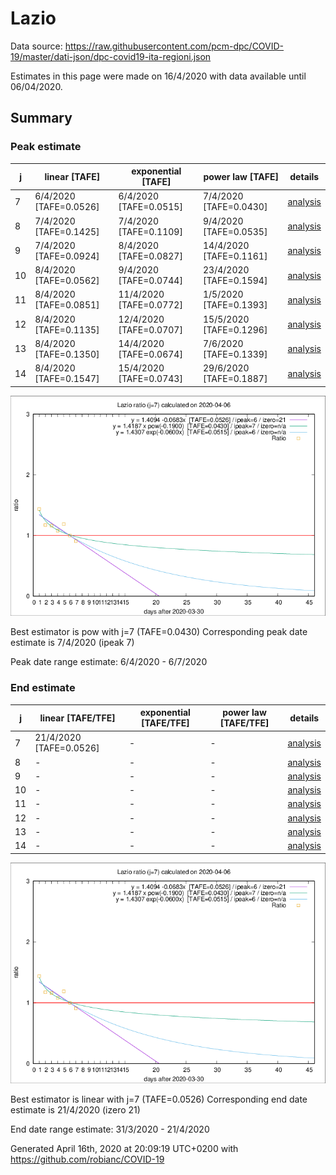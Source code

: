 # Lazio


Data source: https://raw.githubusercontent.com/pcm-dpc/COVID-19/master/dati-json/dpc-covid19-ita-regioni.json

Estimates in this page were made on 16/4/2020 with data available until 06/04/2020.


## Summary 

### Peak estimate 
|j|linear [TAFE]|exponential [TAFE]|power law [TAFE]|details|
|---|----|-----------|---------|-------|
|7|6/4/2020 [TAFE=0.0526]|6/4/2020 [TAFE=0.0515]|7/4/2020 [TAFE=0.0430]|[analysis](COVID-19_lazio_j7_2020-04-06.md)|
|8|7/4/2020 [TAFE=0.1425]|7/4/2020 [TAFE=0.1109]|9/4/2020 [TAFE=0.0535]|[analysis](COVID-19_lazio_j8_2020-04-06.md)|
|9|7/4/2020 [TAFE=0.0924]|8/4/2020 [TAFE=0.0827]|14/4/2020 [TAFE=0.1161]|[analysis](COVID-19_lazio_j9_2020-04-06.md)|
|10|8/4/2020 [TAFE=0.0562]|9/4/2020 [TAFE=0.0744]|23/4/2020 [TAFE=0.1594]|[analysis](COVID-19_lazio_j10_2020-04-06.md)|
|11|8/4/2020 [TAFE=0.0851]|11/4/2020 [TAFE=0.0772]|1/5/2020 [TAFE=0.1393]|[analysis](COVID-19_lazio_j11_2020-04-06.md)|
|12|8/4/2020 [TAFE=0.1135]|12/4/2020 [TAFE=0.0707]|15/5/2020 [TAFE=0.1296]|[analysis](COVID-19_lazio_j12_2020-04-06.md)|
|13|8/4/2020 [TAFE=0.1350]|14/4/2020 [TAFE=0.0674]|7/6/2020 [TAFE=0.1339]|[analysis](COVID-19_lazio_j13_2020-04-06.md)|
|14|8/4/2020 [TAFE=0.1547]|15/4/2020 [TAFE=0.0743]|29/6/2020 [TAFE=0.1887]|[analysis](COVID-19_lazio_j14_2020-04-06.md)|

![best peak estimate](COVID-19_lazio_j7_2020-04-06.png)

Best estimator is pow with j=7 (TAFE=0.0430)
Corresponding peak date estimate is 7/4/2020 (ipeak 7)


Peak date range estimate: 6/4/2020 - 6/7/2020

### End estimate 
|j|linear [TAFE/TFE]|exponential [TAFE/TFE]|power law [TAFE/TFE]|details|
|---|----|-----------|---------|-------|
|7|21/4/2020 [TAFE=0.0526]|-|-|[analysis](COVID-19_lazio_j7_2020-04-06.md)|
|8|-|-|-|[analysis](COVID-19_lazio_j8_2020-04-06.md)|
|9|-|-|-|[analysis](COVID-19_lazio_j9_2020-04-06.md)|
|10|-|-|-|[analysis](COVID-19_lazio_j10_2020-04-06.md)|
|11|-|-|-|[analysis](COVID-19_lazio_j11_2020-04-06.md)|
|12|-|-|-|[analysis](COVID-19_lazio_j12_2020-04-06.md)|
|13|-|-|-|[analysis](COVID-19_lazio_j13_2020-04-06.md)|
|14|-|-|-|[analysis](COVID-19_lazio_j14_2020-04-06.md)|

![best zero estimate](COVID-19_lazio_j7_2020-04-06.png)

Best estimator is linear with j=7 (TAFE=0.0526)
Corresponding end date estimate is 21/4/2020 (izero 21)


End date range estimate: 31/3/2020 - 21/4/2020

Generated April 16th, 2020 at 20:09:19 UTC+0200 with https://github.com/robianc/COVID-19
